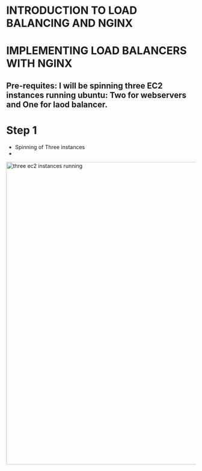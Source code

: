 # INTRODUCTION TO LOAD BALANCING AND NGINX
# IMPLEMENTING LOAD BALANCERS WITH NGINX

## Pre-requites: I will be spinning three EC2 instances running ubuntu: Two for webservers and One for laod balancer.

# Step 1

* Spinning of Three instances
* 
<img width="805" alt="three ec2 instances running" src="https://github.com/Gailpositive/DevOps-Projects-1-10/assets/111061512/acf5e690-92a9-4d84-8c16-9f0f95427984">

